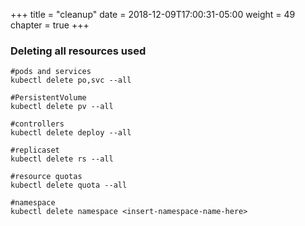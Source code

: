 +++
title = "cleanup"
date = 2018-12-09T17:00:31-05:00
weight = 49
chapter = true
+++

### Deleting all resources used

```
#pods and services
kubectl delete po,svc --all   
```


```
#PersistentVolume
kubectl delete pv --all   
```


```
#controllers
kubectl delete deploy --all
```

```
#replicaset
kubectl delete rs --all
```

```
#resource quotas
kubectl delete quota --all
```

```
#namespace
kubectl delete namespace <insert-namespace-name-here>

```

